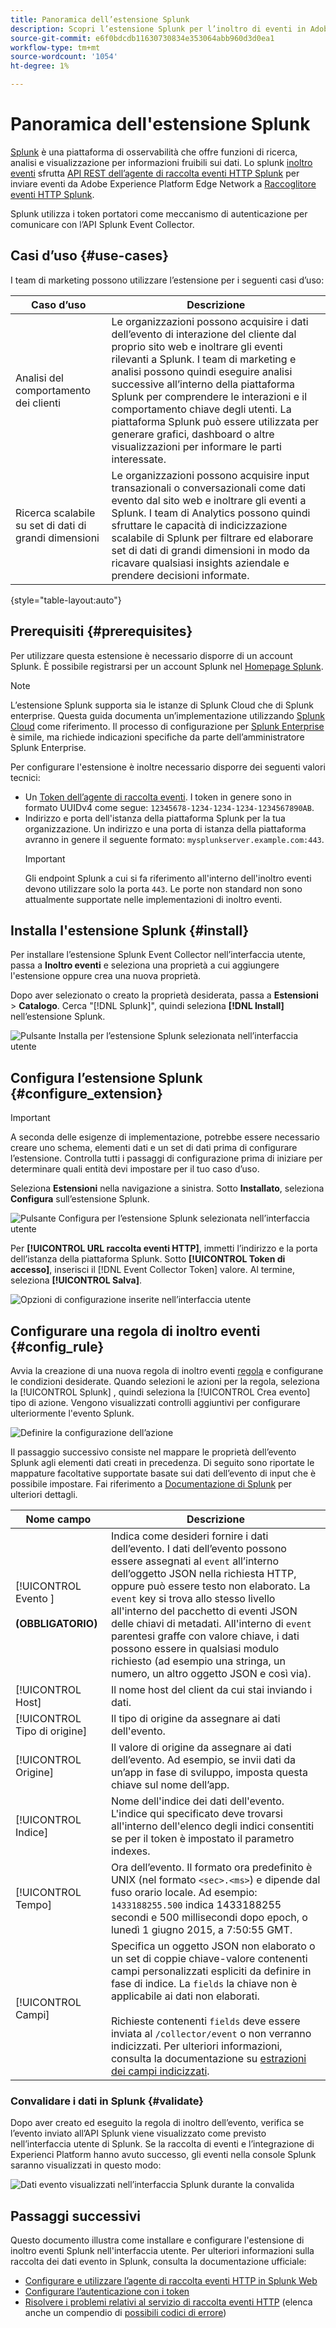 ```yaml
---
title: Panoramica dell’estensione Splunk
description: Scopri l’estensione Splunk per l’inoltro di eventi in Adobe Experience Platform.
source-git-commit: e6f0bdcdb11630730834e353064abb960d3d0ea1
workflow-type: tm+mt
source-wordcount: '1054'
ht-degree: 1%

---
```


# Panoramica dell&#39;estensione Splunk

[Splunk](https://www.splunk.com) è una piattaforma di osservabilità che offre funzioni di ricerca, analisi e visualizzazione per informazioni fruibili sui dati. Lo splunk [inoltro eventi](../../../ui/event-forwarding/overview.md) sfrutta [API REST dell’agente di raccolta eventi HTTP Splunk](https://docs.splunk.com/Documentation/Splunk/8.2.5/Data/HECRESTendpoints) per inviare eventi da Adobe Experience Platform Edge Network a [Raccoglitore eventi HTTP Splunk](https://docs.splunk.com/Documentation/Splunk/8.2.5/Data/UsetheHTTPEventCollector).

Splunk utilizza i token portatori come meccanismo di autenticazione per comunicare con l’API Splunk Event Collector.

## Casi d’uso {#use-cases}

I team di marketing possono utilizzare l’estensione per i seguenti casi d’uso:

| Caso d’uso | Descrizione |
| --- | --- |
| Analisi del comportamento dei clienti | Le organizzazioni possono acquisire i dati dell’evento di interazione del cliente dal proprio sito web e inoltrare gli eventi rilevanti a Splunk. I team di marketing e analisi possono quindi eseguire analisi successive all’interno della piattaforma Splunk per comprendere le interazioni e il comportamento chiave degli utenti. La piattaforma Splunk può essere utilizzata per generare grafici, dashboard o altre visualizzazioni per informare le parti interessate. |
| Ricerca scalabile su set di dati di grandi dimensioni | Le organizzazioni possono acquisire input transazionali o conversazionali come dati evento dal sito web e inoltrare gli eventi a Splunk. I team di Analytics possono quindi sfruttare le capacità di indicizzazione scalabile di Splunk per filtrare ed elaborare set di dati di grandi dimensioni in modo da ricavare qualsiasi insights aziendale e prendere decisioni informate. |

{style=&quot;table-layout:auto&quot;}

## Prerequisiti {#prerequisites}

Per utilizzare questa estensione è necessario disporre di un account Splunk. È possibile registrarsi per un account Splunk nel [Homepage Splunk](https://www.splunk.com/page/sign_up).

>[!NOTE]
>
> L’estensione Splunk supporta sia le istanze di Splunk Cloud che di Splunk enterprise. Questa guida documenta un’implementazione utilizzando [Splunk Cloud](https://www.splunk.com/en_us/products/splunk-cloud-platform.html) come riferimento. Il processo di configurazione per [Splunk Enterprise](https://www.splunk.com/en_us/products/splunk-enterprise.html) è simile, ma richiede indicazioni specifiche da parte dell’amministratore Splunk Enterprise.

Per configurare l&#39;estensione è inoltre necessario disporre dei seguenti valori tecnici:

* Un [Token dell’agente di raccolta eventi](https://docs.splunk.com/Documentation/Splunk/8.2.5/Data/UsetheHTTPEventCollector#Create_an_Event_Collector_token_on_Splunk_Cloud_Platform). I token in genere sono in formato UUIDv4 come segue: `12345678-1234-1234-1234-1234567890AB`.
* Indirizzo e porta dell&#39;istanza della piattaforma Splunk per la tua organizzazione. Un indirizzo e una porta di istanza della piattaforma avranno in genere il seguente formato: `mysplunkserver.example.com:443`.
   >[!IMPORTANT]
   >
   > Gli endpoint Splunk a cui si fa riferimento all&#39;interno dell&#39;inoltro eventi devono utilizzare solo la porta `443`. Le porte non standard non sono attualmente supportate nelle implementazioni di inoltro eventi.

## Installa l&#39;estensione Splunk {#install}

Per installare l’estensione Splunk Event Collector nell’interfaccia utente, passa a **Inoltro eventi** e seleziona una proprietà a cui aggiungere l&#39;estensione oppure crea una nuova proprietà.

Dopo aver selezionato o creato la proprietà desiderata, passa a **Estensioni** > **Catalogo**. Cerca &quot;[!DNL Splunk]&quot;, quindi seleziona **[!DNL Install]** nell’estensione Splunk.

![Pulsante Installa per l’estensione Splunk selezionata nell’interfaccia utente](../../../images/extensions/splunk/install.png)

## Configura l’estensione Splunk {#configure_extension}

>[!IMPORTANT]
>
>A seconda delle esigenze di implementazione, potrebbe essere necessario creare uno schema, elementi dati e un set di dati prima di configurare l’estensione. Controlla tutti i passaggi di configurazione prima di iniziare per determinare quali entità devi impostare per il tuo caso d’uso.

Seleziona **Estensioni** nella navigazione a sinistra. Sotto **Installato**, seleziona **Configura** sull’estensione Splunk.

![Pulsante Configura per l’estensione Splunk selezionata nell’interfaccia utente](../../../images/extensions/splunk/configure.png)

Per **[!UICONTROL URL raccolta eventi HTTP]**, immetti l’indirizzo e la porta dell’istanza della piattaforma Splunk. Sotto **[!UICONTROL Token di accesso]**, inserisci il [!DNL Event Collector Token] valore. Al termine, seleziona **[!UICONTROL Salva]**.

![Opzioni di configurazione inserite nell’interfaccia utente](../../../images/extensions/splunk/input.png)

## Configurare una regola di inoltro eventi {#config_rule}

Avvia la creazione di una nuova regola di inoltro eventi [regola](../../../ui/managing-resources/rules.md) e configurane le condizioni desiderate. Quando selezioni le azioni per la regola, seleziona la [!UICONTROL Splunk] , quindi seleziona la [!UICONTROL Crea evento] tipo di azione. Vengono visualizzati controlli aggiuntivi per configurare ulteriormente l&#39;evento Splunk.

![Definire la configurazione dell’azione](../../../images/extensions/splunk/action-configurations.png)

Il passaggio successivo consiste nel mappare le proprietà dell’evento Splunk agli elementi dati creati in precedenza. Di seguito sono riportate le mappature facoltative supportate basate sui dati dell’evento di input che è possibile impostare. Fai riferimento a [Documentazione di Splunk](https://docs.splunk.com/Documentation/Splunk/8.2.5/Data/FormateventsforHTTPEventCollector#Event_metadata) per ulteriori dettagli.

| Nome campo | Descrizione |
| --- | --- |
| [!UICONTROL Evento ]<br><br>**(OBBLIGATORIO)** | Indica come desideri fornire i dati dell’evento. I dati dell’evento possono essere assegnati al `event` all’interno dell’oggetto JSON nella richiesta HTTP, oppure può essere testo non elaborato. La `event` key si trova allo stesso livello all&#39;interno del pacchetto di eventi JSON delle chiavi di metadati. All&#39;interno di `event` parentesi graffe con valore chiave, i dati possono essere in qualsiasi modulo richiesto (ad esempio una stringa, un numero, un altro oggetto JSON e così via). |
| [!UICONTROL Host] | Il nome host del client da cui stai inviando i dati. |
| [!UICONTROL Tipo di origine] | Il tipo di origine da assegnare ai dati dell&#39;evento. |
| [!UICONTROL Origine] | Il valore di origine da assegnare ai dati dell’evento. Ad esempio, se invii dati da un’app in fase di sviluppo, imposta questa chiave sul nome dell’app. |
| [!UICONTROL Indice] | Nome dell&#39;indice dei dati dell&#39;evento. L&#39;indice qui specificato deve trovarsi all&#39;interno dell&#39;elenco degli indici consentiti se per il token è impostato il parametro indexes. |
| [!UICONTROL Tempo] | Ora dell’evento. Il formato ora predefinito è UNIX (nel formato `<sec>.<ms>`) e dipende dal fuso orario locale. Ad esempio: `1433188255.500` indica 1433188255 secondi e 500 millisecondi dopo epoch, o lunedì 1 giugno 2015, a 7:50:55 GMT. |
| [!UICONTROL Campi] | Specifica un oggetto JSON non elaborato o un set di coppie chiave-valore contenenti campi personalizzati espliciti da definire in fase di indice.  La `fields` la chiave non è applicabile ai dati non elaborati.<br><br>Richieste contenenti `fields` deve essere inviata al `/collector/event` o non verranno indicizzati. Per ulteriori informazioni, consulta la documentazione su [estrazioni dei campi indicizzati](http://docs.splunk.com/Documentation/Splunk/8.2.5/Data/IFXandHEC). |

### Convalidare i dati in Splunk {#validate}

Dopo aver creato ed eseguito la regola di inoltro dell’evento, verifica se l’evento inviato all’API Splunk viene visualizzato come previsto nell’interfaccia utente di Splunk. Se la raccolta di eventi e l’integrazione di Experienci Platform hanno avuto successo, gli eventi nella console Splunk saranno visualizzati in questo modo:

![Dati evento visualizzati nell’interfaccia Splunk durante la convalida](../../../images/extensions/splunk/splunk-data.png)

## Passaggi successivi

Questo documento illustra come installare e configurare l&#39;estensione di inoltro eventi Splunk nell&#39;interfaccia utente. Per ulteriori informazioni sulla raccolta dei dati evento in Splunk, consulta la documentazione ufficiale:

* [Configurare e utilizzare l’agente di raccolta eventi HTTP in Splunk Web ](https://docs.splunk.com/Documentation/Splunk/8.2.5/Data/UsetheHTTPEventCollector)
* [Configurare l’autenticazione con i token](https://docs.splunk.com/Documentation/Splunk/8.2.5/Security/Setupauthenticationwithtokens#Prerequisites_for_activating_tokens)
* [Risolvere i problemi relativi al servizio di raccolta eventi HTTP](https://docs.splunk.com/Documentation/Splunk/8.2.5/Data/TroubleshootHTTPEventCollector) (elenca anche un compendio di [possibili codici di errore](https://docs.splunk.com/Documentation/Splunk/8.2.5/Data/TroubleshootHTTPEventCollector#Possible_error_codes))
